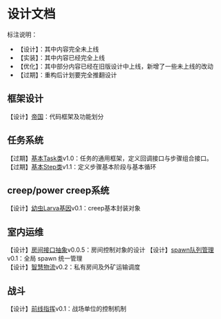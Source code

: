 设计文档
=
标注说明：  
* 【设计】：其中内容完全未上线
* 【实装】：其中内容已经完全上线
* 【优化】：其中部分内容已经在旧版设计中上线，新增了一些未上线的改动
* 【过期】：重构后计划要完全推翻设计

框架设计
-
【设计】[帝国](Leaders.md)：代码框架及功能划分

任务系统
-
【过期】[基本Task类](Task.md)v1.0：任务的通用框架，定义回调接口与步骤组合接口。  
【过期】[基本Step类](Step.md)v1.1：定义步骤基本阶段与基本循环  

creep/power creep系统
-
【设计】[幼虫Larva基因](./Larva.md)v0.1：creep基本封装对象  


室内运维
-
【设计】[房间接口抽象](Hive.md)v0.0.5：房间控制对象的设计
【设计】[spawn队列管理](Spawn.md)v0.1：全局 spawn 统一管理  
【设计】[智慧物流](Logistics.md)v0.2：私有房间及外矿运输调度

战斗
-
【设计】[前线指挥](battle.md)v0.1：战场单位的控制机制